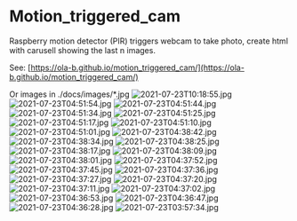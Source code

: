 # Motion_triggered_cam
Raspberry motion detector (PIR) triggers webcam to take photo, create html with carusell showing the last n images.

See: [https://ola-b.github.io/motion_triggered_cam/](https://ola-b.github.io/motion_triggered_cam/)


Or images in ./docs/images/*.jpg
![2021-07-23T10:18:55.jpg](https://github.com/Ola-B/motion_triggered_cam/blob/main/docs/images/2021-07-23T10:18:55.jpg "2021-07-23T10:18:55.jpg")
![2021-07-23T04:51:54.jpg](https://github.com/Ola-B/motion_triggered_cam/blob/main/docs/images/2021-07-23T04:51:54.jpg "2021-07-23T04:51:54.jpg")
![2021-07-23T04:51:44.jpg](https://github.com/Ola-B/motion_triggered_cam/blob/main/docs/images/2021-07-23T04:51:44.jpg "2021-07-23T04:51:44.jpg")
![2021-07-23T04:51:34.jpg](https://github.com/Ola-B/motion_triggered_cam/blob/main/docs/images/2021-07-23T04:51:34.jpg "2021-07-23T04:51:34.jpg")
![2021-07-23T04:51:25.jpg](https://github.com/Ola-B/motion_triggered_cam/blob/main/docs/images/2021-07-23T04:51:25.jpg "2021-07-23T04:51:25.jpg")
![2021-07-23T04:51:17.jpg](https://github.com/Ola-B/motion_triggered_cam/blob/main/docs/images/2021-07-23T04:51:17.jpg "2021-07-23T04:51:17.jpg")
![2021-07-23T04:51:10.jpg](https://github.com/Ola-B/motion_triggered_cam/blob/main/docs/images/2021-07-23T04:51:10.jpg "2021-07-23T04:51:10.jpg")
![2021-07-23T04:51:01.jpg](https://github.com/Ola-B/motion_triggered_cam/blob/main/docs/images/2021-07-23T04:51:01.jpg "2021-07-23T04:51:01.jpg")
![2021-07-23T04:38:42.jpg](https://github.com/Ola-B/motion_triggered_cam/blob/main/docs/images/2021-07-23T04:38:42.jpg "2021-07-23T04:38:42.jpg")
![2021-07-23T04:38:34.jpg](https://github.com/Ola-B/motion_triggered_cam/blob/main/docs/images/2021-07-23T04:38:34.jpg "2021-07-23T04:38:34.jpg")
![2021-07-23T04:38:25.jpg](https://github.com/Ola-B/motion_triggered_cam/blob/main/docs/images/2021-07-23T04:38:25.jpg "2021-07-23T04:38:25.jpg")
![2021-07-23T04:38:17.jpg](https://github.com/Ola-B/motion_triggered_cam/blob/main/docs/images/2021-07-23T04:38:17.jpg "2021-07-23T04:38:17.jpg")
![2021-07-23T04:38:09.jpg](https://github.com/Ola-B/motion_triggered_cam/blob/main/docs/images/2021-07-23T04:38:09.jpg "2021-07-23T04:38:09.jpg")
![2021-07-23T04:38:01.jpg](https://github.com/Ola-B/motion_triggered_cam/blob/main/docs/images/2021-07-23T04:38:01.jpg "2021-07-23T04:38:01.jpg")
![2021-07-23T04:37:52.jpg](https://github.com/Ola-B/motion_triggered_cam/blob/main/docs/images/2021-07-23T04:37:52.jpg "2021-07-23T04:37:52.jpg")
![2021-07-23T04:37:45.jpg](https://github.com/Ola-B/motion_triggered_cam/blob/main/docs/images/2021-07-23T04:37:45.jpg "2021-07-23T04:37:45.jpg")
![2021-07-23T04:37:36.jpg](https://github.com/Ola-B/motion_triggered_cam/blob/main/docs/images/2021-07-23T04:37:36.jpg "2021-07-23T04:37:36.jpg")
![2021-07-23T04:37:27.jpg](https://github.com/Ola-B/motion_triggered_cam/blob/main/docs/images/2021-07-23T04:37:27.jpg "2021-07-23T04:37:27.jpg")
![2021-07-23T04:37:20.jpg](https://github.com/Ola-B/motion_triggered_cam/blob/main/docs/images/2021-07-23T04:37:20.jpg "2021-07-23T04:37:20.jpg")
![2021-07-23T04:37:11.jpg](https://github.com/Ola-B/motion_triggered_cam/blob/main/docs/images/2021-07-23T04:37:11.jpg "2021-07-23T04:37:11.jpg")
![2021-07-23T04:37:02.jpg](https://github.com/Ola-B/motion_triggered_cam/blob/main/docs/images/2021-07-23T04:37:02.jpg "2021-07-23T04:37:02.jpg")
![2021-07-23T04:36:53.jpg](https://github.com/Ola-B/motion_triggered_cam/blob/main/docs/images/2021-07-23T04:36:53.jpg "2021-07-23T04:36:53.jpg")
![2021-07-23T04:36:47.jpg](https://github.com/Ola-B/motion_triggered_cam/blob/main/docs/images/2021-07-23T04:36:47.jpg "2021-07-23T04:36:47.jpg")
![2021-07-23T04:36:28.jpg](https://github.com/Ola-B/motion_triggered_cam/blob/main/docs/images/2021-07-23T04:36:28.jpg "2021-07-23T04:36:28.jpg")
![2021-07-23T03:57:34.jpg](https://github.com/Ola-B/motion_triggered_cam/blob/main/docs/images/2021-07-23T03:57:34.jpg "2021-07-23T03:57:34.jpg")
